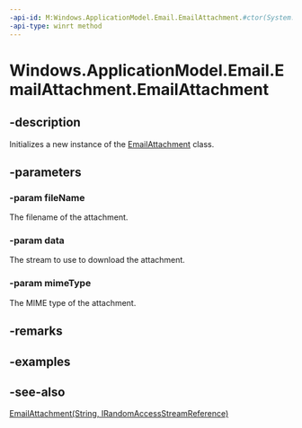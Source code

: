 ----api-id: M:Windows.ApplicationModel.Email.EmailAttachment.#ctor(System.String,Windows.Storage.Streams.IRandomAccessStreamReference,System.String)
-api-type: winrt method
---<!-- Method syntaxpublic EmailAttachment(System.String fileName, Windows.Storage.Streams.IRandomAccessStreamReference data, System.String mimeType)--># Windows.ApplicationModel.Email.EmailAttachment.EmailAttachment## -descriptionInitializes a new instance of the [EmailAttachment](emailattachment.md) class.## -parameters### -param fileNameThe filename of the attachment.### -param dataThe stream to use to download the attachment.### -param mimeTypeThe MIME type of the attachment.## -remarks## -examples## -see-also[EmailAttachment(String, IRandomAccessStreamReference)](emailattachment_emailattachment_1759667898.md)